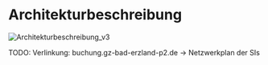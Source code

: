 # Architekturbeschreibung

![Architekturbeschreibung_v3](https://user-images.githubusercontent.com/57149152/212827598-1df0d62f-a4e6-47e4-a6cf-e80c02605744.PNG)

TODO: Verlinkung: buchung.gz-bad-erzland-p2.de -> Netzwerkplan der SIs

